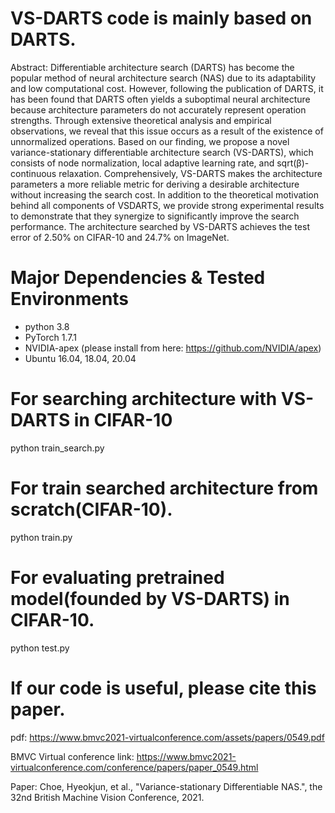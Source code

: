 # VS-DARTS code is mainly based on DARTS.
Abstract: Differentiable architecture search (DARTS) has become the popular method of neural architecture search (NAS) due to its adaptability and low computational cost. However, following the publication of DARTS, it has been found that DARTS often yields a suboptimal neural architecture because architecture parameters do not accurately represent operation strengths. Through extensive theoretical analysis and empirical observations, we reveal that this issue occurs as a result of the existence of unnormalized operations. Based on our finding, we propose a novel variance-stationary differentiable architecture search (VS-DARTS), which consists of node normalization, local adaptive learning rate, and sqrt(β)-continuous relaxation. Comprehensively, VS-DARTS makes the architecture parameters a more reliable metric for deriving a desirable architecture without increasing the search cost. In addition to the theoretical motivation behind all components of VSDARTS, we provide strong experimental results to demonstrate that they synergize to significantly improve the search performance. The architecture searched by VS-DARTS achieves the test error of 2.50% on CIFAR-10 and 24.7% on ImageNet.

# Major Dependencies & Tested Environments
- python 3.8
- PyTorch 1.7.1 
- NVIDIA-apex (please install from here: https://github.com/NVIDIA/apex)
- Ubuntu 16.04, 18.04, 20.04

# For searching architecture with VS-DARTS in CIFAR-10
python train_search.py

# For train searched architecture from scratch(CIFAR-10).
python train.py

# For evaluating pretrained model(founded by VS-DARTS) in CIFAR-10.
python test.py 

# If our code is useful, please cite this paper.
pdf: https://www.bmvc2021-virtualconference.com/assets/papers/0549.pdf

BMVC Virtual conference link: https://www.bmvc2021-virtualconference.com/conference/papers/paper_0549.html

Paper: Choe, Hyeokjun, et al., "Variance-stationary Differentiable NAS.", the 32nd British Machine Vision Conference, 2021.
